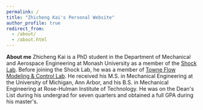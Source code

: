 ```yaml
---
permalink: /
title: "Zhicheng Kai's Personal Website"
author_profile: true
redirect_from: 
  - /about/
  - /about.html
---
```

**About me**
Zhicheng Kai is a PhD student in the Department of Mechanical and Aerospace Engineering at Monash University as a member of the [Shock Lab](https://daniel.edgington-mitchell.com/the-team/). Before joining the Shock Lab, he was a member of [Towne Flow Modeling & Control Lab](https://atowne.com/). He received his M.S. in Mechanical Engineering at the University of Michigan, Ann Arbor, and his B.S. in Mechanical Engineering at Rose-Hulman Institute of Technology. He was on the Dean's List during his undergrad for seven quarters and obtained a full GPA during his master's. 
